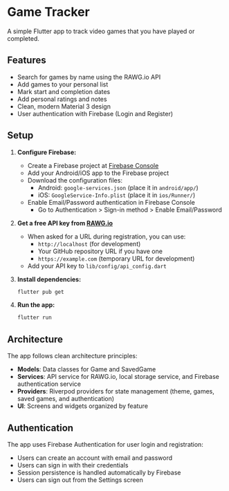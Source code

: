 # Game Tracker

A simple Flutter app to track video games that you have played or completed.

## Features

- Search for games by name using the RAWG.io API
- Add games to your personal list
- Mark start and completion dates
- Add personal ratings and notes
- Clean, modern Material 3 design
- User authentication with Firebase (Login and Register)

## Setup

1. **Configure Firebase:**
   - Create a Firebase project at [Firebase Console](https://console.firebase.google.com/)
   - Add your Android/iOS app to the Firebase project
   - Download the configuration files:
     - Android: `google-services.json` (place it in `android/app/`)
     - iOS: `GoogleService-Info.plist` (place it in `ios/Runner/`)
   - Enable Email/Password authentication in Firebase Console
     - Go to Authentication > Sign-in method > Enable Email/Password

2. **Get a free API key from [RAWG.io](https://rawg.io/apidocs)**
   - When asked for a URL during registration, you can use:
     - `http://localhost` (for development)
     - Your GitHub repository URL if you have one
     - `https://example.com` (temporary URL for development)
   - Add your API key to `lib/config/api_config.dart`

3. **Install dependencies:**
   ```bash
   flutter pub get
   ```

4. **Run the app:**
   ```bash
   flutter run
   ```

## Architecture

The app follows clean architecture principles:
- **Models**: Data classes for Game and SavedGame
- **Services**: API service for RAWG.io, local storage service, and Firebase authentication service
- **Providers**: Riverpod providers for state management (theme, games, saved games, and authentication)
- **UI**: Screens and widgets organized by feature

## Authentication

The app uses Firebase Authentication for user login and registration:
- Users can create an account with email and password
- Users can sign in with their credentials
- Session persistence is handled automatically by Firebase
- Users can sign out from the Settings screen
